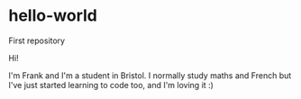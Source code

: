# hello-world
First repository


Hi!

I'm Frank and I'm a student in Bristol. I normally study maths and French but I've just started learning to code too, and I'm loving it :)
